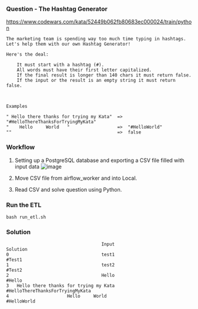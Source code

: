 ### Question - The Hashtag Generator
https://www.codewars.com/kata/52449b062fb80683ec000024/train/python

```
The marketing team is spending way too much time typing in hashtags.
Let's help them with our own Hashtag Generator!

Here's the deal:

    It must start with a hashtag (#).
    All words must have their first letter capitalized.
    If the final result is longer than 140 chars it must return false.
    If the input or the result is an empty string it must return false.
    
    

Examples

" Hello there thanks for trying my Kata"  =>  "#HelloThereThanksForTryingMyKata"
"    Hello     World   "                  =>  "#HelloWorld"
""                                        =>  false
```

### Workflow
1. Setting up a PostgreSQL database and exporting a CSV file filled with input data
![image](https://user-images.githubusercontent.com/65648983/204628461-4beea3a4-297c-4196-9d97-53a619f46649.png)

2. Move CSV file from airflow_worker and into Local.

3. Read CSV and solve question using Python.

### Run the ETL
```
bash run_etl.sh
```

### Solution
```
                                    Input                          Solution
0                                   test1                            #Test1
1                                   test2                            #Test2
2                                   Hello                            #Hello
3   Hello there thanks for trying my Kata  #HelloThereThanksForTryingMyKata
4                      Hello     World                          #HelloWorld
```
